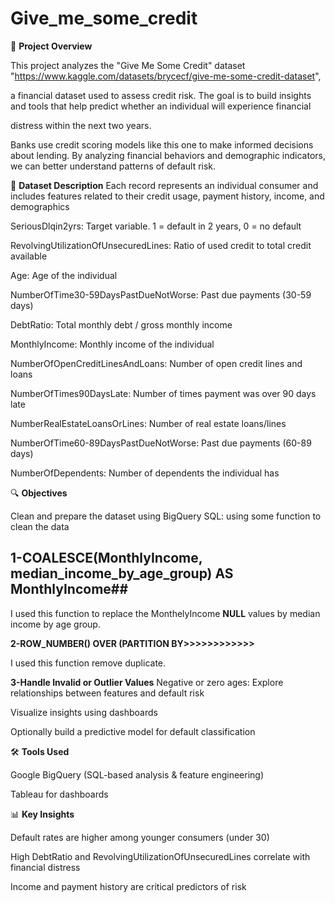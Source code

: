 # Give_me_some_credit
📌 **Project Overview**

This project analyzes the "Give Me Some Credit" dataset
"https://www.kaggle.com/datasets/brycecf/give-me-some-credit-dataset",

a financial dataset used to assess credit risk. The goal is to build insights and tools that help predict whether an individual will experience financial 

distress within the next two years.

Banks use credit scoring models like this one to make informed decisions about lending. By analyzing financial behaviors and demographic indicators, we can 
better understand patterns of default risk.



🧾 **Dataset Description**
Each record represents an individual consumer and includes features related to their credit usage, payment history, income, and demographics       

SeriousDlqin2yrs: Target variable. 1 = default in 2 years, 0 = no default

RevolvingUtilizationOfUnsecuredLines: Ratio of used credit to total credit available

Age: Age of the individual

NumberOfTime30-59DaysPastDueNotWorse: Past due payments (30-59 days)

DebtRatio: Total monthly debt / gross monthly income

MonthlyIncome: Monthly income of the individual

NumberOfOpenCreditLinesAndLoans: Number of open credit lines and loans

NumberOfTimes90DaysLate: Number of times payment was over 90 days late

NumberRealEstateLoansOrLines: Number of real estate loans/lines

NumberOfTime60-89DaysPastDueNotWorse: Past due payments (60-89 days)

NumberOfDependents: Number of dependents the individual has

🔍 **Objectives**

Clean and prepare the dataset using BigQuery SQL:
using some function to clean the data 
## 1-COALESCE(MonthlyIncome, median_income_by_age_group) AS MonthlyIncome## 

I used this function to replace the MonthelyIncome **NULL** values by median income by age group.

**2-ROW_NUMBER() OVER (PARTITION BY>>>>>>>>>>>>**

I used this function remove duplicate.

**3-Handle Invalid or Outlier Values**
 Negative or zero ages:
Explore relationships between features and default risk

Visualize insights using dashboards

Optionally build a predictive model for default classification

🛠 **Tools Used**

Google BigQuery (SQL-based analysis & feature engineering)

Tableau for dashboards

📊 **Key Insights**

Default rates are higher among younger consumers (under 30)

High DebtRatio and RevolvingUtilizationOfUnsecuredLines correlate with financial distress

Income and payment history are critical predictors of risk


